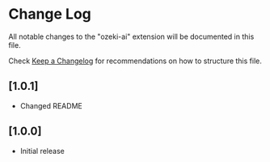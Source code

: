 # Change Log

All notable changes to the "ozeki-ai" extension will be documented in this file.

Check [Keep a Changelog](http://keepachangelog.com/) for recommendations on how to structure this file.

## [1.0.1]

- Changed README

## [1.0.0]

- Initial release